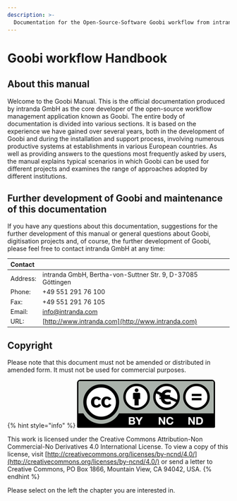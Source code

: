 ```yaml
---
description: >-
  Documentation for the Open-Source-Software Goobi workflow from intranda
---
```


# Goobi workflow Handbook

## About this manual

Welcome to the Goobi Manual. This is the official documentation produced by intranda GmbH as the core developer of the open-source workflow management application known as Goobi. The entire body of documentation is divided into various sections. It is based on the experience we have gained over several years, both in the development of Goobi and during the installation and support process, involving numerous productive systems at establishments in various European countries. As well as providing answers to the questions most frequently asked by users, the manual explains typical scenarios in which Goobi can be used for different projects and examines the range of approaches adopted by different institutions.

## Further development of Goobi and maintenance of this documentation

If you have any questions about this documentation, suggestions for the further development of this manual or general questions about Goobi, digitisation projects and, of course, the further development of Goobi, please feel free to contact intranda GmbH at any time:

| **Contact** |  |
| :--- | :--- |
| Address: | intranda GmbH, Bertha-von-Suttner Str. 9, D-37085 Göttingen |
| Phone: | +49 551 291 76 100 |
| Fax: | +49 551 291 76 105 |
| Email: | [info@intranda.com](mailto:info@intranda.com) |
| URL: | [http://www.intranda.com](http://www.intranda.com) |

## Copyright

Please note that this document must not be amended or distributed in amended form. It must not be used for commercial purposes.

{% hint style="info" %}
![](cc.png)

This work is licensed under the Creative Commons Attribution-Non Commercial-No Derivatives 4.0 International License. To view a copy of this license, visit [http://creativecommons.org/licenses/by-ncnd/4.0/](http://creativecommons.org/licenses/by-ncnd/4.0/) or send a letter to Creative Commons, PO Box 1866, Mountain View, CA 94042, USA.
{% endhint %}

Please select on the left the chapter you are interested in.